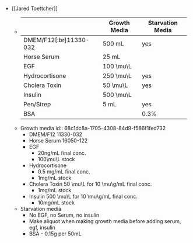 - [[Jared Toettcher]]
	- ||Growth Media|Starvation Media|
	  |--|--|--|
	  |DMEM/F12[:br]11330-032|500 mL|yes|
	  |Horse Serum|25 mL||
	  |EGF|100 \mu\L||
	  |Hydrocortisone|250 \mu\L|yes|
	  |Cholera Toxin|50 \mu\L|yes|
	  |Insulin|500 \mu\L||
	  |Pen/Strep|5 mL|yes|
	  |BSA||0.3%|
	- Growth media
	  id:: 68c1dc8a-1705-4308-84d9-f586f1fed732
		- DMEM/F12 11330-032
		- Horse Serum 16050-122
		- EGF
			- 20ng/mL final conc.
			- 100\mu\L stock
		- Hydrocortisone
			- 0.5 mg/mL final conc.
			- 1mg/mL stock
		- Cholera Toxin 50 \mu\L for 10 \mu\g/mL final conc.
			- 1mg/mL stock
		- Insulin 500 \mu\L for 10 \mu\g/mL final conc.
			- 10mg/mL stock
	- Starvation media
		- No EGF, no Serum, no insulin
		- Make aliquot when making growth media before adding serum, egf, insulin
		- BSA - 0.15g per 50mL